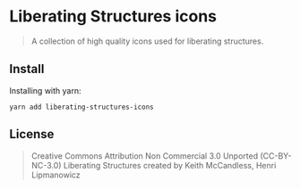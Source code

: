 # Liberating Structures icons

> A collection of high quality icons used for liberating structures.

## Install

Installing with yarn:

```yarn add liberating-structures-icons```

## License

> Creative Commons Attribution Non Commercial 3.0 Unported (CC-BY-NC-3.0)
> Liberating Structures created by Keith McCandless, Henri Lipmanowicz
